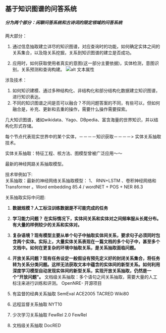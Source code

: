  ##  基于知识图谱的问答系统
 ##### 分为两个部分：闲聊问答系统和古诗词的限定领域的问答系统
 两大部分：
 1. 通过信息抽取建立详尽的知识图谱，对应查询时的功能，如何确定实体之间的关系集合，以及隐关系挖掘，关系到知识图谱的建立是否成功。

 2. 应用时，如何获取使用者真实的意图(这一部分主要依据)，实体检测，意图识别，关系预测和查询构建。
 ![alt 文本属性](https://mmbiz.qpic.cn/mmbiz_png/MOwlO0INfQr3iaEAs3eFWeCXMtd7hQ9oWHjQTSESWkmKWy17iahXibGBwUkjiactN3CtE3GPMEuTvCUnsECGKXibWIw/640?wx_fmt=png&tp=webp&wxfrom=5&wx_lazy=1&wx_co=1)

 涉及技术：
 1.  如何知识建模、通过多种结构化、非结构化和部分结构化数据建立知识图谱，进行知识表达。
 2. 不同的知识图谱之间是否可以融合？不同问题答案的不同，有些可以，但如何融合是，补充、更新和去重的操作，需要什么操作需要探索。
 
 
 几大知识图谱，诸如wikidata、Yago、DBpedia、富含海量的世界知识，并以结构化形式存储。
 
 每个节点代表现实世界中的某个实体，－－－－知识获取－－－－>  实体关系抽取技术。
 
 实体关系抽取：特征工程、核方法、图模型曾被广泛应用～～

 最新的神经网路关系抽取模型。

技术举例如下:  
                关系抽取：最新的神经网络关系抽取模型： 1、 RNN+LSTM 、卷积神经网络和Transformer 。Word embedding  85.4  /   wordNET + POS + NER  86.3
                
关系抽取实际中问题:

1.  **数据规模？人工标注训练数据是不可能完成的任务**

2. **学习能力问题？ 在实际情况下，实体间关系和实体对之间频率服从长尾分布。有大量的样例较少的关系和实体对。**

3. **复杂语境？现有模型主要从单个句子中抽取实体间关系，要求句子必须同时包含两个实体。实际上，大量实体关系表现在一篇文档的多个句子中，甚至多个文档中。如何在更复杂的环境中抽取关系，是关系抽取面临问题。**
4. **开放关系问题？现有任务设定一般假设有预先定义好的封闭关系集合，将任务转为关系分类问题。这样无法获取文本中蕴含的实体间的新型关系。如何利用深度学习模型自动发现实体间的新型关系，实现开放关系抽取，仍然是一个“开放问题"。**
文档级关系抽取：多个语句之间关系抽取，需要大量的人工标注来进行训练和评测。
OpenNRE- 开源项目
1.  有监督的经典关系抽取 SemEval ACE2005  TACRED Wiki80
2. 远程监督关系抽取  NYT10
3. 少次学习关系抽取  FewRel 2.0 FewRel
4. 文档级关系抽取  DocRED
